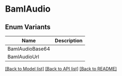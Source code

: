 # BamlAudio

## Enum Variants

| Name | Description |
|---- | -----|
| BamlAudioBase64 |  |
| BamlAudioUrl |  |

[[Back to Model list]](../README.md#documentation-for-models) [[Back to API list]](../README.md#documentation-for-api-endpoints) [[Back to README]](../README.md)


